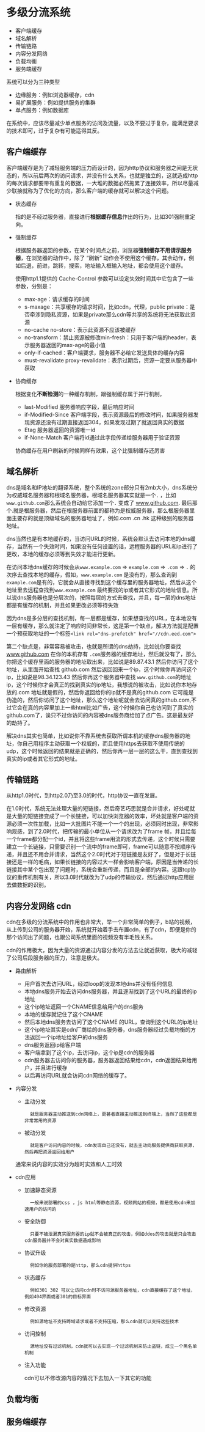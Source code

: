 # 多级分流系统

- 客户端缓存
- 域名解析
- 传输链路
- 内容分发网络
- 负载均衡
- 服务端缓存

系统可以分为三种类型

- 边缘服务：例如浏览器缓存，cdn
- 易扩展服务：例如提供服务的集群
- 单点服务：例如数据库

在系统中，应该尽量减少单点服务的访问及流量，以及不要过于复杂，能满足要求的技术即可，过于复杂有可能适得其反。
## 客户端缓存
客户端缓存是为了减轻服务端的压力而设计的，因为http协议和服务器之间是无状态的，所以前后两次的访问请求，并没有什么关系，也就是独立的，这就造成http的每次请求都要带有重复的数据，一大堆的数据必然拖累了连接效率，所以尽量减少联接就称为了优化的方向，那么客户端的缓存就可以解决这个问题。

- 状态缓存

    指的是不经过服务器，直接进行**根据缓存信息**作出的行为，比如301强制重定向。

- 强制缓存

    根据服务器返回的参数，在某个时间点之前，浏览器**强制缓存不用请示服务器**，在浏览器的动作中，除了 “刷新” 动作会不使用这个缓存，其余动作，例如后退，前进，跳转，搜索，地址输入框输入地址，都会使用这个缓存。

    使用http1.1提供的 Cache-Control 参数可以设定失效时间其中它包含了一些参数，分别是：
    - max-age：请求缓存的时间 
    - s-maxage：共享缓存的请求时间，比如cdn，代理，public private：是否牵涉到隐私资源，如果是private那么cdn等共享的系统将无法获取此资源
    - no-cache no-store：表示此资源不应该被缓存
    - no-transform：禁止资源被修改min-fresh：只用于客户端的header，表示服务器返回的max-age的最小值
    - only-if-cached：客户端要求，服务器不必给它发送具体的缓存内容
    - must-revalidate proxy-revalidate：表示过期后，资源一定要从服务器中获取

- 协商缓存

    根据变化**不断检测**的一种缓存机制，跟强制缓存属于并行机制，
    - last-Modified 服务器响应字段，最后响应时间 
    - if-Modified-Since 客户端字段，表示资源最后的修改时间，如果服务器发现资源还没有过期直接返回304，如果发现过期了就返回真实的数据
    - Etag 服务器返回的资源唯一id
    - if-None-Match 客户端将id通过此字段传递给服务器用于验证资源

    协商缓存在用户刷新的时候同样有效果，这个比强制缓存还厉害
## 域名解析
dns是域名和IP地址的翻译系统，整个系统的zone部分只有2mb大小，dns系统分为权威域名服务器和根域名服务器，根域名服务器其实就是一个`.` ，比如`www.github.com`那么系统会自动给它添加一个`.` 变成了 www.github.com. 最后那个.就是根服务器，然后在根服务器前面的都称为是权威服务器，那么根服务器里面主要存的就是顶级域名的服务器地址了，例如.com .cn .hk 这种级别的服务器地址。 

dns当然也是有本地缓存的，当访问URL的时候，系统会默认去访问本地的dns缓存，当然有一个失效时间，如果没有任何设置的话，远程服务器的URL和ip进行了更改，本地的缓存必须等到失效才能进行更新。

在访问本地dns缓存的时候会从`www.example.com`  => `example.com` => `.com` => `.` 的次序去查找本地的缓存，假如，`www.example.com` 是没有的，那么查询到`example.com`是有的，它就会从直接寻找到这个缓存里的服务器地址，然后从这个地址里去远程查找到`www.example.com` 最终要找的ip或者其它形式的地址信息。所以说dns服务器也是分层次的，按照每层的方式去查找，并且，每一层的dns地址都是有缓存的机制，并且如果更改必须等待失效

因为dns是多分层的查找机制，每一层都是缓存，如果想查找的URL，在本地没有一层有缓存，那么就注定了响应时间非常长，这是第一个缺点，解决方法就是配置一个预获取地址的一个标签`<link rel="dns-prefetch" href="//cdn.eed.com">`

第二个缺点是，非常容易被攻击，也就是所谓的dns劫持，比如说你要查找 www.github.com 在你的本机存有 `.com`服务器的缓存地址，然后就没有了，那么你把这个缓存里面的服务器的地址取出来，比如说是89.87.43.1 然后你访问了这个地址，从里面开始查找 github.com 然后返回回来一个ip，这个时候你再访问这个ip，比如说是98.34.123.43 然后你再这个服务器中查找 `www.github.com`的地址ip，这个时候你才会真正的找到真实的ip地址，我想说的被攻击，比如说你本地存放的.com 地址就是假的，然后你返回给你的ip就不是真的github.com 它可能是伪造的，然后你访问了这个地址，那么这个地址呢就会去访问真的github.com,不过它会在真的内容里加上一些html比如广告，这个时候你自己也访问到了真实的github.com了，诶只不过你访问的内容被dns服务商给加了点广告。这是最友好的劫持了。

解决dns其实也简单，比如说你不靠系统去获取所谓本机的缓存dns服务器的地址，你自己用程序主动获取一个权威的，而且使用https去获取不使用传统的udp，这个时候返回的结果就是正确的，然后你再一层一层的这么干，直到查找到真实的ip或者其它形式的地址。

## 传输链路
从http1.0时代，到http2.0乃至3.0的时代，http协议一直在发展。

在1.0时代，系统无法处理大量的短链接，然后奇艺巧思就是合并请求，好处呢就是大量的短链接变成了一个长链接，可以加快浏览器的效率，坏处就是客户端的资源必须一次性加载，比如一大批图片不能一个一个的出现，必须同时出现，非常影响观感，到了2.0时代，把传输的最小单位从一个请求改为了frame 帧，并且给每一个frame都分配一个id，并且将这些frame用流的形式去传递，这个时候只需要建立一个长链接，只需要识别一个流中的frame即可，frame可以随意不按顺序传递，并且还不用合并请求，当然这个2.0时代对于短链接是友好了，但是对于长链接还是一样的毛病，如果长链接的内容过大一样会影响客户端，原因是当传递的长链接其中某个包出现了问题时，系统会重新传递，而且是全部的内容。这跟tcp协议的重传机制有关，所以3.0时代就改为了udp的传输协议，然后通过http应用层去做数据的识别。
## 内容分发网络 cdn
cdn在多级的分流系统中的作用也非常大，举一个非常简单的例子，b站的视频，从上传到公司的服务器开始，系统就开始着手去布置cdn，有了cdn，即便是你的那个访问出了问题，也跟公司系统里面的视频没有半毛钱关系。

cdn的作用极大，因为大量的资源通过内容分发的方法去让就近获取，极大的减轻了公司后段服务器的压力，注意是极大。

- 路由解析

    - 用户首次去访问URL，经过loop的发现本地dns并没有任何信息
    - 本地dns服务开始去访问dns服务器，并且逐渐找到了这个URL的最终的ip地址
    - 这个ip地址返回一个CNAME信息给用户的dns服务
    - 本地的缓存就记住了这个CNAME
    - 然后本地dns服务去访问了这个CNAME 的URL，查询到这个URL的ip地址
    - 这个ip地址其实是cdn厂商给的dns服务器，dns服务器经过负载均衡的方法返回一个ip地址给客户的dns服务
    - dns服务返回ip给客户端
    - 客户端拿到了这个ip，去访问ip，这个ip是cdn的服务器
    - cdn服务器去访问你的服务器，服务器返回结果给cdn，cdn返回结果给用户，并且进行缓存
    - 以后再访问URL就会访问cdn网络的缓存了。

- 内容分发

    - 主动分发 

            就是服务器主动推送到cdn网络上，更甚者直接主动推送到终端上，当然了这些都是非常常用的资源

    - 被动分发
    
            就是客户访问内容的时候，cdn发现自己还没有，就去主动向服务提供商获取资源，然后再把资源返回给用户
    
    通常来说内容的实效分为超时实效和人工时效

- cdn应用

    - 加速静态资源
        
            一般来说部署的css ，js html等静态资源，视频网站的视频，都是使用cdn来加速用户的访问的

    - 安全防御

            只要不被泄漏真实服务器的ip就不会被真正的攻击，例如ddos的攻击就是只会攻击cdn服务器并不会对真实数据造成影响

    - 协议升级


            例如你的服务部署的是http，那么cdn提供https

    - 状态缓存

            例如301 302 可以让访问cdn时不访问源服务器地址，cdn直接缓存了这个地址，例如404界面或者301的目标界面

    - 修改资源

            例如源地址不支持跨域请求或者不支持压缩，那么cdn就可以支持这些技术

    - 访问控制

            源地址没有过滤机制，cdn就可以去实现一个过滤机制来防止盗链，成立一个黑名单机制

    - 注入功能

        cdn可以不修改源内容的情况下去加入一下其它的功能

## 负载均衡

## 服务端缓存
